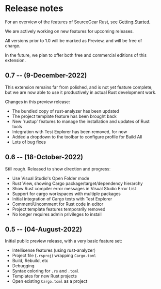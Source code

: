 # Release notes

For an overview of the features of SourceGear Rust, see [Getting Started](getting_started.md).

We are actively working on new features
for upcoming releases.

All versions prior to 1.0 will be marked as Preview, and will
be free of charge.

In the future, we plan to offer both free and commercial editions 
of this extension.

## 0.7 -- (9-December-2022)

This extension remains far from polished, and is not yet feature complete,
but we are now able to use it productively in actual Rust development work.

Changes in this preview release:

- The bundled copy of rust-analyzer has been updated
- The project template feature has been brought back
- New 'rustup' features to manage the installation and updates of Rust tools
- Integration with Test Explorer has been removed, for now
- Added a dropdown to the toolbar to configure profile for Build All
- Lots of bug fixes

## 0.6 -- (18-October-2022)

Still rough.  Released to show direction and progress:

- Use Visual Studio's Open Folder mode
- Rust View, showing Cargo package/target/dependency hierarchy
- Show Rust compiler error messages in Visual Studio Error List
- Support for cargo workspaces with multiple packages
- Initial integration of Cargo tests with Test Explorer
- Comment/Uncomment for Rust code in editor
- Project template features temporarily removed
- No longer requires admin privileges to install

## 0.5 -- (04-August-2022)

Initial public preview release, with a very basic feature set:

- Intellisense features (using rust-analyzer)
- Project file (`.rsproj`) wrapping `Cargo.toml`
- Build, Rebuild, etc
- Debugging
- Syntax coloring for `.rs` and `.toml`
- Templates for new Rust projects
- Open existing `Cargo.toml` as a project

